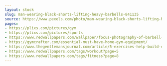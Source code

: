 ```yaml
---
layout: stock
slug: man-wearing-black-shorts-lifting-heavy-barbells-841135
source: https://www.pexels.com/photo/man-wearing-black-shorts-lifting-heavy-barbells-841135/
pages:
- https://plixs.com/pictures/gym
- https://plixs.com/pictures/sports
- https://www.redwallpapers.com/wallpaper/focus-photography-of-barbell-free-stock-photo-image-wallpaper
- https://gymcrafter.com/essential-must-have-home-gym-equipment/
- https://www.thegentlemansjournal.com/article/5-exercises-help-build-cobra-back/
- https://www.redwallpapers.com/tags/workout?page=5
- https://www.redwallpapers.com/tags/fitness?page=8
---
```

